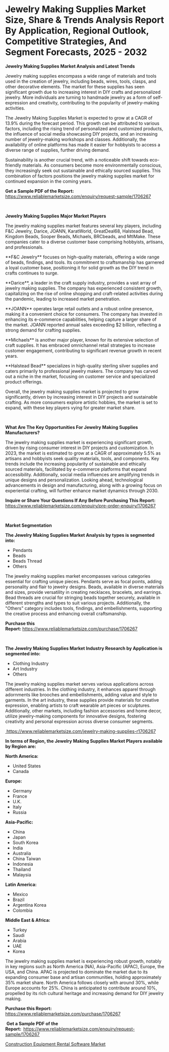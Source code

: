 <p><h1>Jewelry Making Supplies Market Size, Share & Trends Analysis Report By Application, Regional Outlook, Competitive Strategies, And Segment Forecasts, 2025 - 2032</h1></p><p><strong>Jewelry Making Supplies Market Analysis and Latest Trends</strong></p>
<p><p>Jewelry making supplies encompass a wide range of materials and tools used in the creation of jewelry, including beads, wires, tools, clasps, and other decorative elements. The market for these supplies has seen significant growth due to increasing interest in DIY crafts and personalized jewelry. More individuals are turning to handmade jewelry as a form of self-expression and creativity, contributing to the popularity of jewelry-making activities.</p><p>The Jewelry Making Supplies Market is expected to grow at a CAGR of 13.9% during the forecast period. This growth can be attributed to various factors, including the rising trend of personalized and customized products, the influence of social media showcasing DIY projects, and an increasing number of jewelry-making workshops and classes. Additionally, the availability of online platforms has made it easier for hobbyists to access a diverse range of supplies, further driving demand. </p><p>Sustainability is another crucial trend, with a noticeable shift towards eco-friendly materials. As consumers become more environmentally conscious, they increasingly seek out sustainable and ethically sourced supplies. This combination of factors positions the jewelry making supplies market for continued expansion in the coming years.</p></p>
<p><strong>Get a Sample PDF of the Report:&nbsp;</strong> <a href="https://www.reliablemarketsize.com/enquiry/request-sample/1706267?utm_campaign=2005&utm_medium=2&utm_source=Github&utm_content=ia&utm_term=10012025&utm_id=jewelry-making-supplies">https://www.reliablemarketsize.com/enquiry/request-sample/1706267</a></p>
<p>&nbsp;</p>
<p><strong>Jewelry Making Supplies Major Market Players</strong></p>
<p><p>The jewelry making supplies market features several key players, including F&C Jewelry, Darice, JOANN, KaratWorld, GreatDeal68, Halstead Bead, Kingdom Beads, Sooper Beads, Michaels, BRCbeads, and MtlMake. These companies cater to a diverse customer base comprising hobbyists, artisans, and professionals.</p><p>**F&C Jewelry** focuses on high-quality materials, offering a wide range of beads, findings, and tools. Its commitment to craftsmanship has garnered a loyal customer base, positioning it for solid growth as the DIY trend in crafts continues to surge.</p><p>**Darice**, a leader in the craft supply industry, provides a vast array of jewelry making supplies. The company has experienced consistent growth, capitalizing on the rise of online shopping and craft-related activities during the pandemic, leading to increased market penetration.</p><p>**JOANN** operates large retail outlets and a robust online presence, making it a convenient choice for consumers. The company has invested in enhancing its e-commerce capabilities, helping capture a larger share of the market. JOANN reported annual sales exceeding $2 billion, reflecting a strong demand for crafting supplies.</p><p>**Michaels** is another major player, known for its extensive selection of craft supplies. It has embraced omnichannel retail strategies to increase customer engagement, contributing to significant revenue growth in recent years.</p><p>**Halstead Bead** specializes in high-quality sterling silver supplies and caters primarily to professional jewelry makers. The company has carved out a niche in the market, focusing on customer service and specialized product offerings.</p><p>Overall, the jewelry making supplies market is projected to grow significantly, driven by increasing interest in DIY projects and sustainable crafting. As more consumers explore artistic hobbies, the market is set to expand, with these key players vying for greater market share.</p></p>
<p>&nbsp;</p>
<p><strong>What Are The Key Opportunities For Jewelry Making Supplies Manufacturers?</strong></p>
<p><p>The jewelry making supplies market is experiencing significant growth, driven by rising consumer interest in DIY projects and customization. In 2023, the market is estimated to grow at a CAGR of approximately 5.5% as artisans and hobbyists seek quality materials, tools, and components. Key trends include the increasing popularity of sustainable and ethically sourced materials, facilitated by e-commerce platforms that expand accessibility. Additionally, social media influences are amplifying trends in unique designs and personalization. Looking ahead, technological advancements in design and manufacturing, along with a growing focus on experiential crafting, will further enhance market dynamics through 2030.</p></p>
<p><strong>Inquire or Share Your Questions If Any Before Purchasing This Report:</strong> <a href="https://www.reliablemarketsize.com/enquiry/pre-order-enquiry/1706267?utm_campaign=2005&utm_medium=2&utm_source=Github&utm_content=ia&utm_term=10012025&utm_id=jewelry-making-supplies">https://www.reliablemarketsize.com/enquiry/pre-order-enquiry/1706267</a></p>
<p>&nbsp;</p>
<p><strong>Market Segmentation</strong></p>
<p><strong>The Jewelry Making Supplies Market Analysis by types is segmented into:</strong></p>
<p><ul><li>Pendants</li><li>Beads</li><li>Beads Thread</li><li>Others</li></ul></p>
<p><p>The jewelry making supplies market encompasses various categories essential for crafting unique pieces. Pendants serve as focal points, adding personality and flair to jewelry designs. Beads, available in diverse materials and sizes, provide versatility in creating necklaces, bracelets, and earrings. Bead threads are crucial for stringing beads together securely, available in different strengths and types to suit various projects. Additionally, the "Others" category includes tools, findings, and embellishments, supporting the creative process and enhancing overall craftsmanship.</p></p>
<p><strong>Purchase this Report:&nbsp;</strong><a href="https://www.reliablemarketsize.com/purchase/1706267?utm_campaign=2005&utm_medium=2&utm_source=Github&utm_content=ia&utm_term=10012025&utm_id=jewelry-making-supplies">https://www.reliablemarketsize.com/purchase/1706267</a></p>
<p>&nbsp;</p>
<p><strong>The Jewelry Making Supplies Market Industry Research by Application is segmented into:</strong></p>
<p><ul><li>Clothing Industry</li><li>Art Industry</li><li>Others</li></ul></p>
<p><p>The jewelry making supplies market serves various applications across different industries. In the clothing industry, it enhances apparel through adornments like brooches and embellishments, adding value and style to garments. In the art industry, these supplies provide materials for creative expression, enabling artists to craft wearable art pieces or sculptures. Additionally, other markets, including fashion accessories and home decor, utilize jewelry-making components for innovative designs, fostering creativity and personal expression across diverse consumer segments.</p></p>
<p><a href="https://www.reliablemarketsize.com/jewelry-making-supplies-r1706267?utm_campaign=2005&utm_medium=2&utm_source=Github&utm_content=ia&utm_term=10012025&utm_id=jewelry-making-supplies">&nbsp;https://www.reliablemarketsize.com/jewelry-making-supplies-r1706267</a></p>
<p><strong>In terms of Region, the Jewelry Making Supplies Market Players available by Region are:</strong></p>
<p>
    <p> <strong> North America: </strong>
        <ul>
            <li>United States</li>
            <li>Canada</li>
        </ul>
        </p> 
    <p> <strong> Europe: </strong>
        <ul>
            <li>Germany</li>
            <li>France</li>
            <li>U.K.</li>
            <li>Italy</li>
            <li>Russia</li>
        </ul>
        </p> 
    <p> <strong> Asia-Pacific: </strong>
        <ul>
            <li>China</li>
            <li>Japan</li>
            <li>South Korea</li>
            <li>India</li>
            <li>Australia</li>
            <li>China Taiwan</li>
            <li>Indonesia</li>
            <li>Thailand</li>
            <li>Malaysia</li>
        </ul>
        </p> 
    <p> <strong> Latin America: </strong>
        <ul>
            <li>Mexico</li>
            <li>Brazil</li>
            <li>Argentina Korea</li>
            <li>Colombia</li>
        </ul>
        </p> 
    <p> <strong> Middle East & Africa: </strong>
        <ul>
            <li>Turkey</li>
            <li>Saudi</li>
            <li>Arabia</li>
            <li>UAE</li>
            <li>Korea</li>
        </ul>
    </p>
    </p>
<p><p>The jewelry making supplies market is experiencing robust growth, notably in key regions such as North America (NA), Asia-Pacific (APAC), Europe, the USA, and China. APAC is projected to dominate the market due to its expanding consumer base and artisan communities, holding approximately 35% market share. North America follows closely with around 30%, while Europe accounts for 25%. China is anticipated to contribute around 10%, propelled by its rich cultural heritage and increasing demand for DIY jewelry making.</p></p>
<p><strong>Purchase this Report: </strong><a href="https://www.reliablemarketsize.com/purchase/1706267?utm_campaign=2005&utm_medium=2&utm_source=Github&utm_content=ia&utm_term=10012025&utm_id=jewelry-making-supplies">https://www.reliablemarketsize.com/purchase/1706267</a></p>
<p>&nbsp;<strong>Get a Sample PDF of the Report:&nbsp;&nbsp;</strong><a href="https://www.reliablemarketsize.com/enquiry/request-sample/1706267?utm_campaign=2005&utm_medium=2&utm_source=Github&utm_content=ia&utm_term=10012025&utm_id=jewelry-making-supplies">https://www.reliablemarketsize.com/enquiry/request-sample/1706267</a></p>
<p><strong></strong></p>
<p><p><a href="https://github.com/lylyparadise/Market-Research-Report-List-5/blob/main/construction-equipment-rental-software-market.md?utm_campaign=2005&utm_medium=2&utm_source=Github&utm_content=ia&utm_term=10012025&utm_id=jewelry-making-supplies">Construction Equipment Rental Software Market</a></p></p>